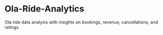 # Ola-Ride-Analytics
Ola ride data analysis with insights on bookings, revenue, cancellations, and ratings.
